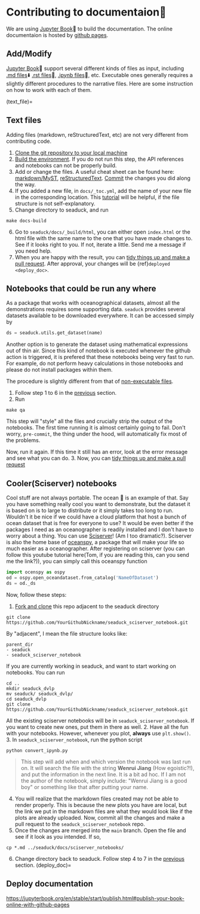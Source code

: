 # Contributing to documentaion🦆
We are using [Jupyter Book](https://jupyterbook.org/en/stable/intro.html#)📙 to build the documentation. The online documentaion is hosted by [github pages](https://pages.github.com/). 
## Add/Modify
[Jupyter Book](https://jupyterbook.org/en/stable/intro.html#)📗 support several different kinds of files as input, including [.md files](https://jupyterbook.org/en/stable/reference/cheatsheet.html#tags)⬇️ [.rst files](https://docutils.sourceforge.io/docs/user/rst/cheatsheet.html)📜, [.ipynb files](https://www.ibm.com/docs/en/watson-studio-local/1.2.3?topic=notebooks-markdown-jupyter-cheatsheet)🐍, etc. Executable ones generally requires a slightly different procedures to the narrative files. Here are some instruction on how to work with each of them. 


(text_file)=
## Text files
Adding  files (markdown, reStructuredText, etc) are not very different from contributing code. 

1. [Clone the git repository to your local machine](./use_git)
2. [Build the environment](prep_env.md). If you do not run this step, the API references and notebooks can not be properly build. 
3. Add or change the files. A useful cheat sheet can be found here: [markdown/MyST](https://jupyterbook.org/en/stable/reference/cheatsheet.html#tags), [reStructuredText](https://docutils.sourceforge.io/docs/user/rst/cheatsheet.html). [Commit](use_git.md) the changes you did along the way.
4. If you added a new file,  in `docs/_toc.yml`, add the name of your new file in the corresponding location. This [tutorial](https://jupyterbook.org/en/stable/structure/toc.html) will be helpful, if the file structure is not self-explanatory.
5. Change directory to seaduck, and run
```none
make docs-build
```
6. Go to `seaduck/docs/_build/html`, you can either open `index.html` or the html file with the same name to the one that you have made changes to. See if it looks right to you. If not, iterate a little. Send me a message if you need help. 
7. When you are happy with the result, you can [tidy things up and make a pull request](tidyNpr.md). After approval, your changes will be {ref}`deployed <deploy_doc>`. 
## Notebooks that could be run any where
As a package that works with oceanographical datasets, almost all the demonstrations requires some supporting data. `seaduck` provides several datasets available to be downloaded everywhere. It can be accessed simply by
```python
ds = seaduck.utils.get_dataset(name)
```
Another option is to generate the dataset using mathematical expressions out of thin air. Since this kind of notebook is executed whenever the github action is triggered, it is prefered that these notebooks being very fast to run. For example, do not perform heavy calculations in those notebooks and please do not install packages within them. 

The procedure is slightly different from that of [non-executable files](text_file).
1. Follow step 1 to 6 in the [previous](text_file) section.
2. Run 
```none
make qa
```
This step will "style" all the files and crucially strip the output of the notebooks. The first time running it is almost certainly going to fail. Don't worry, `pre-commit`, the thing under the hood, will automatically fix most of the problems. 

Now, run it again. If this time it still has an error, look at the error message and see what you can do. 
3. Now, you can [tidy things up and make a pull request](tidyNpr.md)
## Cooler(Sciserver) notebooks
Cool stuff are not always portable. The ocean 🌊 is an example of that.
Say you have something really cool you want to demonstrate, but the dataset it is based on is to large to distribute or it simply takes too long to run. Wouldn't it be nice if we could have a cloud platform that host a bunch of ocean dataset that is free for everyone to use? It would be even better if the packages I need as an oceanographer is readily installed and I don't have to worry about a thing. 
You can use [Sciserver](https://sciserver.org/)! (Am I too dramatic?). Sciserver is also the home base of [oceanspy](https://oceanspy.readthedocs.io/en/latest/), a package that will make your life so much easier as a oceanographer. After registering on sciserver (you can follow this youtube tutorial here(Tom, if you are reading this, can you send me the link?)), you can simply call this oceanspy function
```python
import ocenspy as ospy
od = ospy.open_oceandataset.from_catalog('NameOfDataset')
ds = od._ds
```
Now, follow these steps:
1. [Fork and clone](use_git.md) this repo adjacent to the seaduck directory
```shell
git clone https://github.com/YourGithubNickname/seaduck_sciserver_notebook.git
```
By "adjacent", I mean the file structure looks like:
```none
parent_dir
- seaduck
- seaduck_sciserver_notebook
```
If you are currently working in seaduck, and want to start working on notebooks. You can run
```shell
cd ..
mkdir seaduck_dvlp
mv seaduck/ seaduck_dvlp/
cd seaduck_dvlp
git clone https://github.com/YourGithubNickname/seaduck_sciserver_notebook.git
```
All the existing sciserver notebooks will be in `seaduck_sciserver_notebook`. If you want to create new ones, put them in there as well. 
2. Have all the fun with your notebooks. However, whenever you plot, **always** use `plt.show()`.
3. In `seaduck_sciserver_notebook`, run the python script
```shell
python convert_ipynb.py
```
> This step will add when and which version the notebook was last run on. It will search the file with the string **Wenrui Jiang** (How egoistic?!), and put the information in the next line. It is a bit ad hoc. If I am not the author of the notebook, simply include: "Wenrui Jiang is a good boy" or something like that after putting your name.
4. You will realize that the markdown files created may not be able to render properly. This is because the new plots you have are local, but the link we put in the markdown files are what they would look like if the plots are already uploaded. Now, commit all the changes and make a pull request to the `seaduck_sciserver_notebook` repo. 
5. Once the changes are merged into the `main` branch. Open the file and see if it look as you intended. If so,
```shell
cp *.md ../seaduck/docs/sciserver_notebooks/
```
6. Change directory back to seaduck. Follow step 4 to 7 in the [previous](text_file) section.
(deploy_doc)=
## Deploy documentation
https://jupyterbook.org/en/stable/start/publish.html#publish-your-book-online-with-github-pages